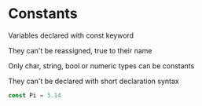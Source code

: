 # Constants

Variables declared with const keyword

They can't be reassigned, true to their name

Only char, string, bool or numeric types can be constants

They can't be declared with short declaration syntax

```go
const Pi = 3.14
```